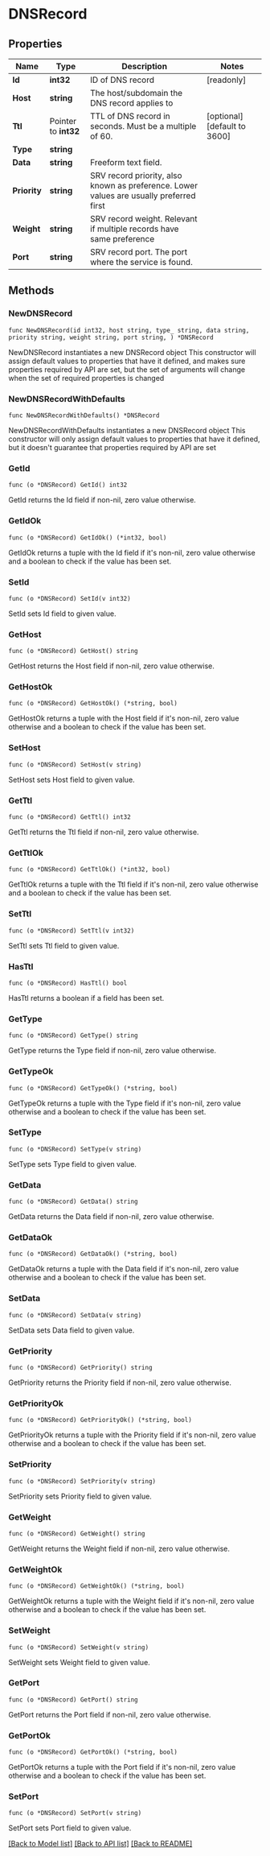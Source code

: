 # DNSRecord

## Properties

Name | Type | Description | Notes
------------ | ------------- | ------------- | -------------
**Id** | **int32** | ID of DNS record | [readonly] 
**Host** | **string** | The host/subdomain the DNS record applies to | 
**Ttl** | Pointer to **int32** | TTL of DNS record in seconds. Must be a multiple of 60. | [optional] [default to 3600]
**Type** | **string** |  | 
**Data** | **string** | Freeform text field. | 
**Priority** | **string** | SRV record priority, also known as preference. Lower values are usually preferred first | 
**Weight** | **string** | SRV record weight. Relevant if multiple records have same preference | 
**Port** | **string** | SRV record port. The port where the service is found. | 

## Methods

### NewDNSRecord

`func NewDNSRecord(id int32, host string, type_ string, data string, priority string, weight string, port string, ) *DNSRecord`

NewDNSRecord instantiates a new DNSRecord object
This constructor will assign default values to properties that have it defined,
and makes sure properties required by API are set, but the set of arguments
will change when the set of required properties is changed

### NewDNSRecordWithDefaults

`func NewDNSRecordWithDefaults() *DNSRecord`

NewDNSRecordWithDefaults instantiates a new DNSRecord object
This constructor will only assign default values to properties that have it defined,
but it doesn't guarantee that properties required by API are set

### GetId

`func (o *DNSRecord) GetId() int32`

GetId returns the Id field if non-nil, zero value otherwise.

### GetIdOk

`func (o *DNSRecord) GetIdOk() (*int32, bool)`

GetIdOk returns a tuple with the Id field if it's non-nil, zero value otherwise
and a boolean to check if the value has been set.

### SetId

`func (o *DNSRecord) SetId(v int32)`

SetId sets Id field to given value.


### GetHost

`func (o *DNSRecord) GetHost() string`

GetHost returns the Host field if non-nil, zero value otherwise.

### GetHostOk

`func (o *DNSRecord) GetHostOk() (*string, bool)`

GetHostOk returns a tuple with the Host field if it's non-nil, zero value otherwise
and a boolean to check if the value has been set.

### SetHost

`func (o *DNSRecord) SetHost(v string)`

SetHost sets Host field to given value.


### GetTtl

`func (o *DNSRecord) GetTtl() int32`

GetTtl returns the Ttl field if non-nil, zero value otherwise.

### GetTtlOk

`func (o *DNSRecord) GetTtlOk() (*int32, bool)`

GetTtlOk returns a tuple with the Ttl field if it's non-nil, zero value otherwise
and a boolean to check if the value has been set.

### SetTtl

`func (o *DNSRecord) SetTtl(v int32)`

SetTtl sets Ttl field to given value.

### HasTtl

`func (o *DNSRecord) HasTtl() bool`

HasTtl returns a boolean if a field has been set.

### GetType

`func (o *DNSRecord) GetType() string`

GetType returns the Type field if non-nil, zero value otherwise.

### GetTypeOk

`func (o *DNSRecord) GetTypeOk() (*string, bool)`

GetTypeOk returns a tuple with the Type field if it's non-nil, zero value otherwise
and a boolean to check if the value has been set.

### SetType

`func (o *DNSRecord) SetType(v string)`

SetType sets Type field to given value.


### GetData

`func (o *DNSRecord) GetData() string`

GetData returns the Data field if non-nil, zero value otherwise.

### GetDataOk

`func (o *DNSRecord) GetDataOk() (*string, bool)`

GetDataOk returns a tuple with the Data field if it's non-nil, zero value otherwise
and a boolean to check if the value has been set.

### SetData

`func (o *DNSRecord) SetData(v string)`

SetData sets Data field to given value.


### GetPriority

`func (o *DNSRecord) GetPriority() string`

GetPriority returns the Priority field if non-nil, zero value otherwise.

### GetPriorityOk

`func (o *DNSRecord) GetPriorityOk() (*string, bool)`

GetPriorityOk returns a tuple with the Priority field if it's non-nil, zero value otherwise
and a boolean to check if the value has been set.

### SetPriority

`func (o *DNSRecord) SetPriority(v string)`

SetPriority sets Priority field to given value.


### GetWeight

`func (o *DNSRecord) GetWeight() string`

GetWeight returns the Weight field if non-nil, zero value otherwise.

### GetWeightOk

`func (o *DNSRecord) GetWeightOk() (*string, bool)`

GetWeightOk returns a tuple with the Weight field if it's non-nil, zero value otherwise
and a boolean to check if the value has been set.

### SetWeight

`func (o *DNSRecord) SetWeight(v string)`

SetWeight sets Weight field to given value.


### GetPort

`func (o *DNSRecord) GetPort() string`

GetPort returns the Port field if non-nil, zero value otherwise.

### GetPortOk

`func (o *DNSRecord) GetPortOk() (*string, bool)`

GetPortOk returns a tuple with the Port field if it's non-nil, zero value otherwise
and a boolean to check if the value has been set.

### SetPort

`func (o *DNSRecord) SetPort(v string)`

SetPort sets Port field to given value.



[[Back to Model list]](../README.md#documentation-for-models) [[Back to API list]](../README.md#documentation-for-api-endpoints) [[Back to README]](../README.md)


